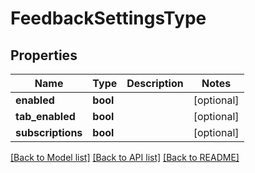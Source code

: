 # FeedbackSettingsType

## Properties
Name | Type | Description | Notes
------------ | ------------- | ------------- | -------------
**enabled** | **bool** |  | [optional] 
**tab_enabled** | **bool** |  | [optional] 
**subscriptions** | **bool** |  | [optional] 

[[Back to Model list]](../README.md#documentation-for-models) [[Back to API list]](../README.md#documentation-for-api-endpoints) [[Back to README]](../README.md)



